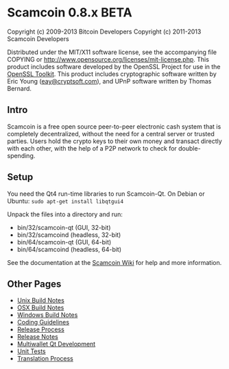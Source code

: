 Scamcoin 0.8.x BETA
====================

Copyright (c) 2009-2013 Bitcoin Developers
Copyright (c) 2011-2013 Scamcoin Developers

Distributed under the MIT/X11 software license, see the accompanying
file COPYING or http://www.opensource.org/licenses/mit-license.php.
This product includes software developed by the OpenSSL Project for use in the [OpenSSL Toolkit](http://www.openssl.org/). This product includes
cryptographic software written by Eric Young ([eay@cryptsoft.com](mailto:eay@cryptsoft.com)), and UPnP software written by Thomas Bernard.


Intro
---------------------
Scamcoin is a free open source peer-to-peer electronic cash system that is
completely decentralized, without the need for a central server or trusted
parties.  Users hold the crypto keys to their own money and transact directly
with each other, with the help of a P2P network to check for double-spending.


Setup
---------------------
You need the Qt4 run-time libraries to run Scamcoin-Qt. On Debian or Ubuntu:
	`sudo apt-get install libqtgui4`

Unpack the files into a directory and run:

- bin/32/scamcoin-qt (GUI, 32-bit)
- bin/32/scamcoind (headless, 32-bit)
- bin/64/scamcoin-qt (GUI, 64-bit)
- bin/64/scamcoind (headless, 64-bit)

See the documentation at the [Scamcoin Wiki](http://scamcoin.info)
for help and more information.


Other Pages
---------------------
- [Unix Build Notes](build-unix.md)
- [OSX Build Notes](build-osx.md)
- [Windows Build Notes](build-msw.md)
- [Coding Guidelines](coding.md)
- [Release Process](release-process.md)
- [Release Notes](release-notes.md)
- [Multiwallet Qt Development](multiwallet-qt.md)
- [Unit Tests](unit-tests.md)
- [Translation Process](translation_process.md)

